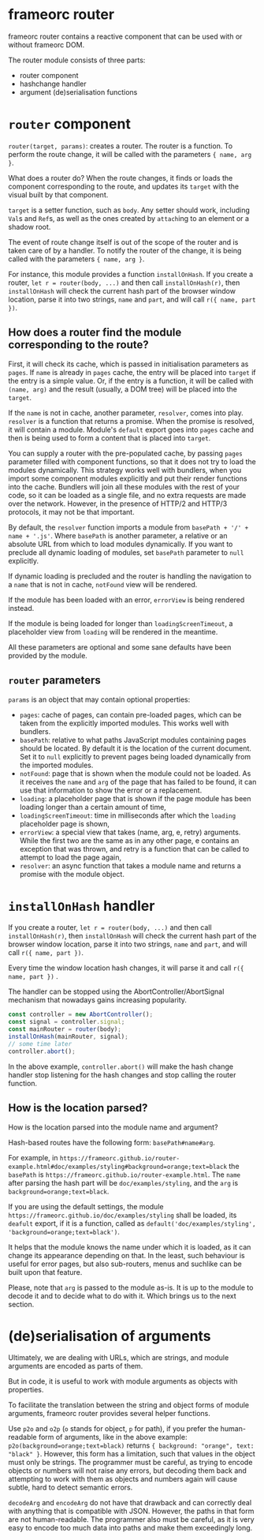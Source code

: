 # frameorc router

frameorc router contains a reactive component that can be used with or without
frameorc DOM.

The router module consists of three parts:
- router component
- hashchange handler
- argument (de)serialisation functions

# `router` component

`router(target, params)`: creates a router. The router is a function. To perform
the route change, it will be called with the parameters `{ name, arg }`.

What does a router do? When the route changes, it finds or loads the component
corresponding to the route, and updates its `target` with the visual built by
that component.

`target` is a setter function, such as `body`. Any setter should work,
including `Val`s and `Ref`s, as well as the ones created by `attach`ing to
an element or a shadow root.

The event of route change itself is out of the scope of the router and is taken
care of by a handler. To notify the router of the change, it is being called
with the parameters `{ name, arg }`.

For instance, this module provides a function `installOnHash`. If you create a
router, `let r = router(body, ...)` and then call `installOnHash(r)`, then
`installOnHash` will check the current hash part of the browser window location,
parse it into two strings, `name` and `part`, and will call `r({ name, part })`.

## How does a router find the module corresponding to the route?

First, it will check its cache, which is passed in initialisation parameters as
`pages`. If `name` is already in `pages` cache, the entry will be placed into
`target` if the entry is a simple value. Or, if the entry is a function, it will
be called with `(name, arg)` and the result (usually, a DOM tree) will be placed
into the `target`.

If the `name` is not in cache, another parameter, `resolver`, comes into play.
`resolver` is a function that returns a promise. When the promise is resolved,
it will contain a module. Module's `default` export goes into `pages` cache and
then is being used to form a content that is placed into `target`.

You can supply a router with the pre-populated cache, by passing `pages`
parameter filled with component functions, so that it does not try to
load the modules dynamically. This strategy works well with bundlers, when you
import some component modules explicitly and put their render functions into the
cache. Bundlers will join all these modules with the rest of your code, so it
can be loaded as a single file, and no extra requests are made over the network.
However, in the presence of HTTP/2 and HTTP/3 protocols, it may not be that
important.

By default, the `resolver` function imports a module from
`basePath + '/' + name + '.js'`. Where `basePath` is another parameter,
a relative or an absolute URL from which to load modules dynamically. If you
want to preclude all dynamic loading of modules, set `basePath` parameter to
`null` explicitly.

If dynamic loading is precluded and the router is handling the navigation to a
`name` that is not in cache, `notFound` view will be rendered.

If the module has been loaded with an error, `errorView` is being rendered
instead.

If the module is being loaded for longer than `loadingScreenTimeout`,
a placeholder view from `loading` will be rendered in the meantime.

All these parameters are optional and some sane defaults have been provided by
the module.

## `router` parameters

`params` is an object that may contain optional properties:
- `pages`: cache of pages, can contain pre-loaded pages, which can be taken
  from the explicitly imported modules. This works well with bundlers.
- `basePath`: relative to what paths JavaScript modules containing pages
  should be located. By default it is the location of the current document.
  Set it to `null` explicitly to prevent pages being loaded dynamically from
  the imported modules.
- `notFound`: page that is shown when the module could not be loaded. As it
  receives the `name` and `arg` of the page that has failed to be found, it can
  use that information to show the error or a replacement.
- `loading`: a placeholder page that is shown if the page module has been
  loading longer than a certain amount of time,
- `loadingScreenTimeout`: time in milliseconds after which the `loading`
  placeholder page is shown,
- `errorView`: a special view that takes (name, arg, e, retry) arguments.
  While the first two are the same as in any other page, e contains an
  exception that was thrown, and retry is a function that can be called
  to attempt to load the page again,
- `resolver`: an async function that takes a module name and returns a
  promise with the module object.

# `installOnHash` handler

If you create a router, `let r = router(body, ...)` and then call
`installOnHash(r)`, then `installOnHash` will check the current hash part of the
browser window location, parse it into two strings, `name` and `part`, and will
call `r({ name, part })`.

Every time the window location hash changes, it will parse it and call
`r({ name, part })` .

The handler can be stopped using the AbortController/AbortSignal mechanism
that nowadays gains increasing popularity.

```js
const controller = new AbortController();
const signal = controller.signal;
const mainRouter = router(body);
installOnHash(mainRouter, signal);
// some time later
controller.abort();
```

In the above example, `controller.abort()` will make the hash change handler
stop listening for the hash changes and stop calling the router function.


## How is the location parsed?

How is the location parsed into the module name and argument?

Hash-based routes have the following form: `basePath#name#arg`.

For example, in `https://frameorc.github.io/router-example.html#doc/examples/styling#background=orange;text=black`
the `basePath` is `https://frameorc.github.io/router-example.html`. The `name`
after parsing the hash part will be `doc/examples/styling`, and the `arg` is
`background=orange;text=black`.

If you are using the default settings, the module `https://frameorc.github.io/doc/examples/styling`
shall be loaded, its `deafult` export, if it is a function, called as
`default('doc/examples/styling', 'background=orange;text=black')`.

It helps that the module knows the name under which it is loaded, as it can
change its appearance depending on that. In the least, such behaviour is useful
for error pages, but also sub-routers, menus and suchlike can be built upon
that feature.

Please, note that `arg` is passed to the module as-is. It is up to the module
to decode it and to decide what to do with it. Which brings us to the next
section.

# (de)serialisation of arguments

Ultimately, we are dealing with URLs, which are strings, and module arguments
are encoded as parts of them.

But in code, it is useful to work with module arguments as objects with
properties.

To facilitate the translation between the string and object forms of
module arguments, frameorc router provides several helper functions.

Use `p2o` and `o2p` (`o` stands for object, `p` for path), if you prefer the
human-readable form of arguments, like in the above example:
`p2o(background=orange;text=black)` returns
`{ background: "orange", text: "black" }`. However, this form has a limitation,
such that values in the object must only be strings. The programmer must be
careful, as trying to encode objects or numbers will not raise any errors, but
decoding them back and attempting to work with them as objects and numbers again
will cause subtle, hard to detect semantic errors.

`decodeArg` and `encodeArg` do not have that drawback and can correctly deal
with anything that is compatible with JSON. However, the paths in that form are
not human-readable. The programmer also must be careful, as it is very easy to
encode too much data into paths and make them exceedingly long.

